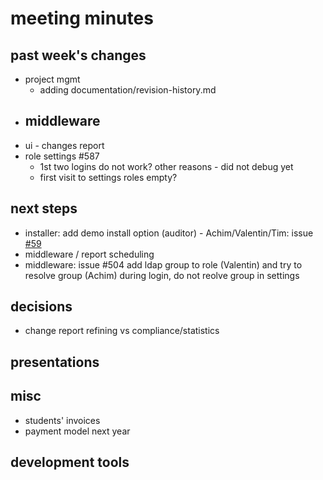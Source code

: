 
# meeting minutes

## past week's changes
- project mgmt
  - adding documentation/revision-history.md
- middleware
  - 
- ui - changes report
- role settings #587
  - 1st two logins do not work? other reasons - did not debug yet
  - first visit to settings roles empty?

## next steps
- installer: add demo install option (auditor) - Achim/Valentin/Tim: issue [#59](https://github.com/CactuseSecurity/firewall-orchestrator/issues/59)
- middleware / report scheduling
- middleware: issue #504 add ldap group to role (Valentin) and try to resolve group (Achim) during login, do not reolve group in settings 

## decisions
- change report refining vs compliance/statistics

## presentations

## misc
- students' invoices
- payment model next year

## development tools
